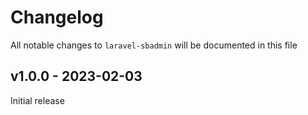 # Changelog

All notable changes to `laravel-sbadmin` will be documented in this file

## v1.0.0 - 2023-02-03

Initial release
